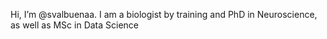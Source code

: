 Hi, I’m @svalbuenaa. I am a biologist by training and PhD in Neuroscience, as well as MSc in Data Science
<!---
svalbuenaa/svalbuenaa is a ✨ special ✨ repository because its `README.md` (this file) appears on your GitHub profile.
You can click the Preview link to take a look at your changes.
--->

